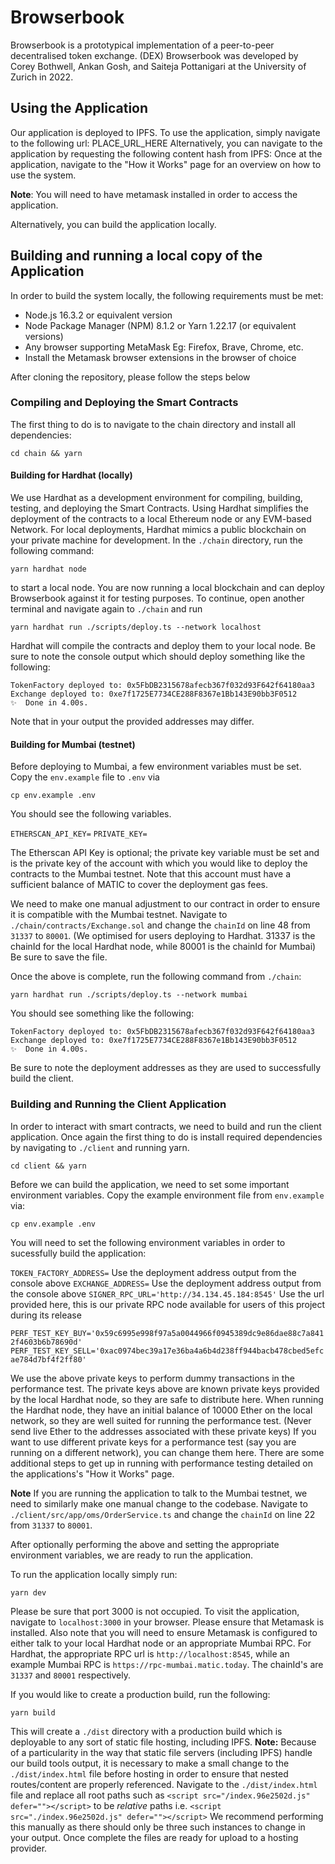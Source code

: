 # Browserbook

Browserbook is a prototypical implementation of a peer-to-peer decentralised token exchange. (DEX) Browserbook was developed by Corey Bothwell, Ankan Gosh, and Saiteja Pottanigari at the University of Zurich in 2022. 

## Using the Application

Our application is deployed to IPFS. To use the application, simply navigate to the following url: PLACE_URL_HERE
Alternatively, you can navigate to the application by requesting the following content hash from IPFS: 
Once at the application, navigate to the "How it Works" page for an overview on how to use the system.

**Note**: You will need to have metamask installed in order to access the application.

Alternatively, you can build the application locally.

## Building and running a local copy of the Application

In order to build the system locally, the following requirements must be met:

- Node.js 16.3.2 or equivalent version
- Node Package Manager (NPM) 8.1.2 or Yarn 1.22.17 (or equivalent versions)
- Any browser supporting MetaMask Eg: Firefox, Brave, Chrome, etc.
- Install the Metamask browser extensions in the browser of choice

After cloning the repository, please follow the steps below

### Compiling and Deploying the Smart Contracts

The first thing to do is to navigate to the chain directory and install all dependencies:

```
cd chain && yarn
```

#### Building for Hardhat (locally)

We use Hardhat as a development environment for compiling, building, testing, and deploying the Smart Contracts. Using Hardhat simplifies the deployment of the contracts to a local Ethereum node or any EVM-based Network. For local deployments, Hardhat mimics a public blockchain on your private machine for development. In the `./chain` directory, run the following command: 

```
yarn hardhat node 
```

to start a local node. You are now running a local blockchain and can deploy Browserbook against it for testing purposes. To continue, open another terminal and  navigate again to `./chain` and run 

```
yarn hardhat run ./scripts/deploy.ts --network localhost
```

Hardhat will compile the contracts and deploy them to your local node. Be sure to note the console output which should deploy something like the following:

```
TokenFactory deployed to: 0x5FbDB2315678afecb367f032d93F642f64180aa3
Exchange deployed to: 0xe7f1725E7734CE288F8367e1Bb143E90bb3F0512
✨  Done in 4.00s.
```

Note that in your output the provided addresses may differ.

#### Building for Mumbai (testnet)

Before deploying to Mumbai, a few environment variables must be set. Copy the `env.example` file to `.env` via 

```
cp env.example .env
```

You should see the following variables. 

`ETHERSCAN_API_KEY=`
`PRIVATE_KEY=`

The Etherscan API Key is optional; the private key variable must be set and is the private key of the account with which you would like to deploy the contracts to the Mumbai testnet. Note that this account must have a sufficient balance of MATIC to cover the deployment gas fees. 

We need to make one manual adjustment to our contract in order to ensure it is compatible with the Mumbai testnet. Navigate to `./chain/contracts/Exchange.sol` and change the `chainId` on line 48 from `31337` to `80001`. (We optimised for users deploying to Hardhat. 31337 is the chainId for the local Hardhat node, while 80001 is the chainId for Mumbai) Be sure to save the file.

Once the above is complete, run the following command from `./chain`:

```
yarn hardhat run ./scripts/deploy.ts --network mumbai
```

You should see something like the following:

```
TokenFactory deployed to: 0x5FbDB2315678afecb367f032d93F642f64180aa3
Exchange deployed to: 0xe7f1725E7734CE288F8367e1Bb143E90bb3F0512
✨  Done in 4.00s.
```

Be sure to note the deployment addresses as they are used to successfully build the client.

### Building and Running the Client Application

In order to interact with smart contracts, we need to build and run the client application. Once again the first thing to do is install required dependencies by navigating to `./client` and running yarn.

```
cd client && yarn
```

Before we can build the application, we need to set some important environment variables. Copy the example environment file from `env.example` via:

```
cp env.example .env
```

You will need to set the following environment variables in order to sucessfully build the application:

`TOKEN_FACTORY_ADDRESS=` Use the deployment address output from the console above
`EXCHANGE_ADDRESS=` Use the deployment address output from the console above
`SIGNER_RPC_URL='http://34.134.45.184:8545'` Use the url provided here, this is our private RPC node available for users of this project during its release

`PERF_TEST_KEY_BUY='0x59c6995e998f97a5a0044966f0945389dc9e86dae88c7a8412f4603b6b78690d'`
`PERF_TEST_KEY_SELL='0xac0974bec39a17e36ba4a6b4d238ff944bacb478cbed5efcae784d7bf4f2ff80'`

We use the above private keys to perform dummy transactions in the performance test. The private keys above are known private keys provided by the local Hardhat node, so they are safe to distribute here. When running the Hardhat node, they have an initial balance of 10000 Ether on the local network, so they are well suited for running the performance test. (Never send live Ether to the addresses associated with these private keys) If you want to use different private keys for a performance test (say you are running on a different network), you can change them here. There are some additional steps to get up in running with performance testing detailed on the applications's "How it Works" page.

**Note** If you are running the application to talk to the Mumbai testnet, we need to similarly make one manual change to the codebase. Navigate to `./client/src/app/oms/OrderService.ts` and change the `chainId` on line 22 from `31337` to `80001`. 

After optionally performing the above and setting the appropriate environment variables, we are ready to run the application. 

To run the application locally simply run:

```
yarn dev
```

Please be sure that port 3000 is not occupied. To visit the application, navigate to `localhost:3000` in your browser. Please ensure that Metamask is installed. Also note that you will need to ensure Metamask is configured to either talk to your local Hardhat node or an appropriate Mumbai RPC. For Hardhat, the appropriate RPC url is `http://localhost:8545`, while an example Mumbai RPC is `https://rpc-mumbai.matic.today`. The chainId's are `31337` and `80001` respectively.

If you would like to create a production build, run the following:

```
yarn build
```

This will create a `./dist` directory with a production build which is deployable to any sort of static file hosting, including IPFS. **Note:** Because of a particularity in the way that static file servers (including IPFS) handle our build tools output, it is necessary to make a small change to the `./dist/index.html` file before hosting in order to ensure that nested routes/content are properly referenced. Navigate to the `./dist/index.html` file and replace all root paths such as `<script src="/index.96e2502d.js" defer=""></script>` to be *relative* paths i.e. `<script src="./index.96e2502d.js" defer=""></script>` We recommend performing this manually as there should only be three such instances to change in your output. Once complete the files are ready for upload to a hosting provider. 
